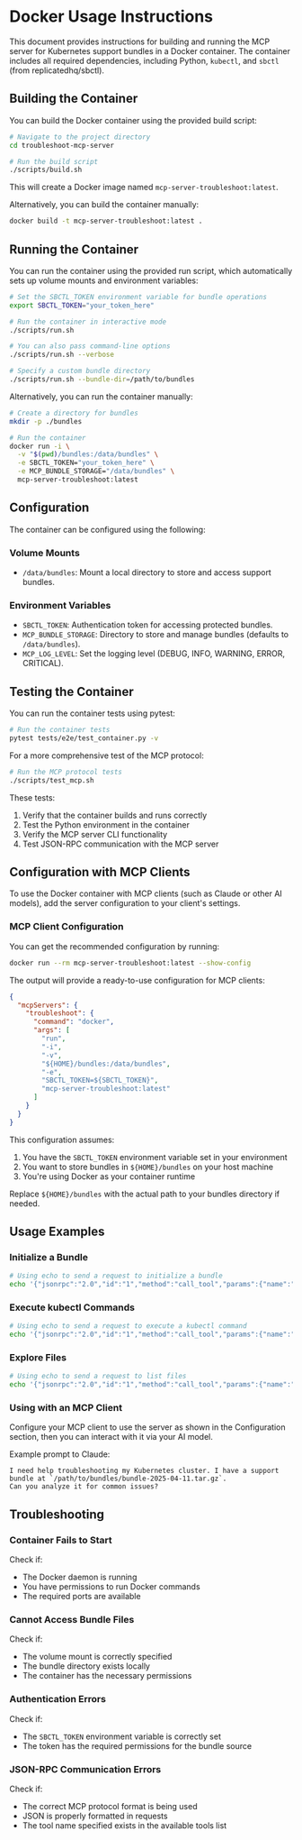 # Docker Usage Instructions

This document provides instructions for building and running the MCP server for Kubernetes support bundles in a Docker container. The container includes all required dependencies, including Python, `kubectl`, and `sbctl` (from replicatedhq/sbctl).

## Building the Container

You can build the Docker container using the provided build script:

```bash
# Navigate to the project directory
cd troubleshoot-mcp-server

# Run the build script
./scripts/build.sh
```

This will create a Docker image named `mcp-server-troubleshoot:latest`.

Alternatively, you can build the container manually:

```bash
docker build -t mcp-server-troubleshoot:latest .
```

## Running the Container

You can run the container using the provided run script, which automatically sets up volume mounts and environment variables:

```bash
# Set the SBCTL_TOKEN environment variable for bundle operations
export SBCTL_TOKEN="your_token_here"

# Run the container in interactive mode
./scripts/run.sh

# You can also pass command-line options
./scripts/run.sh --verbose

# Specify a custom bundle directory
./scripts/run.sh --bundle-dir=/path/to/bundles
```

Alternatively, you can run the container manually:

```bash
# Create a directory for bundles
mkdir -p ./bundles

# Run the container
docker run -i \
  -v "$(pwd)/bundles:/data/bundles" \
  -e SBCTL_TOKEN="your_token_here" \
  -e MCP_BUNDLE_STORAGE="/data/bundles" \
  mcp-server-troubleshoot:latest
```

## Configuration

The container can be configured using the following:

### Volume Mounts

- `/data/bundles`: Mount a local directory to store and access support bundles.

### Environment Variables

- `SBCTL_TOKEN`: Authentication token for accessing protected bundles.
- `MCP_BUNDLE_STORAGE`: Directory to store and manage bundles (defaults to `/data/bundles`).
- `MCP_LOG_LEVEL`: Set the logging level (DEBUG, INFO, WARNING, ERROR, CRITICAL).

## Testing the Container

You can run the container tests using pytest:

```bash
# Run the container tests
pytest tests/e2e/test_container.py -v
```

For a more comprehensive test of the MCP protocol:

```bash
# Run the MCP protocol tests
./scripts/test_mcp.sh
```

These tests:
1. Verify that the container builds and runs correctly
2. Test the Python environment in the container
3. Verify the MCP server CLI functionality
4. Test JSON-RPC communication with the MCP server

## Configuration with MCP Clients

To use the Docker container with MCP clients (such as Claude or other AI models), add the server configuration to your client's settings.

### MCP Client Configuration

You can get the recommended configuration by running:

```bash
docker run --rm mcp-server-troubleshoot:latest --show-config
```

The output will provide a ready-to-use configuration for MCP clients:

```json
{
  "mcpServers": {
    "troubleshoot": {
      "command": "docker",
      "args": [
        "run",
        "-i",
        "-v", 
        "${HOME}/bundles:/data/bundles",
        "-e",
        "SBCTL_TOKEN=${SBCTL_TOKEN}",
        "mcp-server-troubleshoot:latest"
      ]
    }
  }
}
```

This configuration assumes:

1. You have the `SBCTL_TOKEN` environment variable set in your environment
2. You want to store bundles in `${HOME}/bundles` on your host machine
3. You're using Docker as your container runtime

Replace `${HOME}/bundles` with the actual path to your bundles directory if needed.

## Usage Examples

### Initialize a Bundle

```bash
# Using echo to send a request to initialize a bundle
echo '{"jsonrpc":"2.0","id":"1","method":"call_tool","params":{"name":"initialize_bundle","arguments":{"source":"/data/bundles/bundle.tar.gz"}}}' | ./scripts/run.sh
```

### Execute kubectl Commands

```bash
# Using echo to send a request to execute a kubectl command
echo '{"jsonrpc":"2.0","id":"1","method":"call_tool","params":{"name":"kubectl","arguments":{"command":"get pods"}}}' | ./scripts/run.sh
```

### Explore Files

```bash
# Using echo to send a request to list files
echo '{"jsonrpc":"2.0","id":"1","method":"call_tool","params":{"name":"list_files","arguments":{"path":"/"}}}' | ./scripts/run.sh
```

### Using with an MCP Client

Configure your MCP client to use the server as shown in the Configuration section, then you can interact with it via your AI model.

Example prompt to Claude:
```
I need help troubleshooting my Kubernetes cluster. I have a support bundle at `/path/to/bundles/bundle-2025-04-11.tar.gz`. 
Can you analyze it for common issues?
```

## Troubleshooting

### Container Fails to Start

Check if:
- The Docker daemon is running
- You have permissions to run Docker commands
- The required ports are available

### Cannot Access Bundle Files

Check if:
- The volume mount is correctly specified
- The bundle directory exists locally
- The container has the necessary permissions

### Authentication Errors

Check if:
- The `SBCTL_TOKEN` environment variable is correctly set
- The token has the required permissions for the bundle source

### JSON-RPC Communication Errors

Check if:
- The correct MCP protocol format is being used
- JSON is properly formatted in requests
- The tool name specified exists in the available tools list